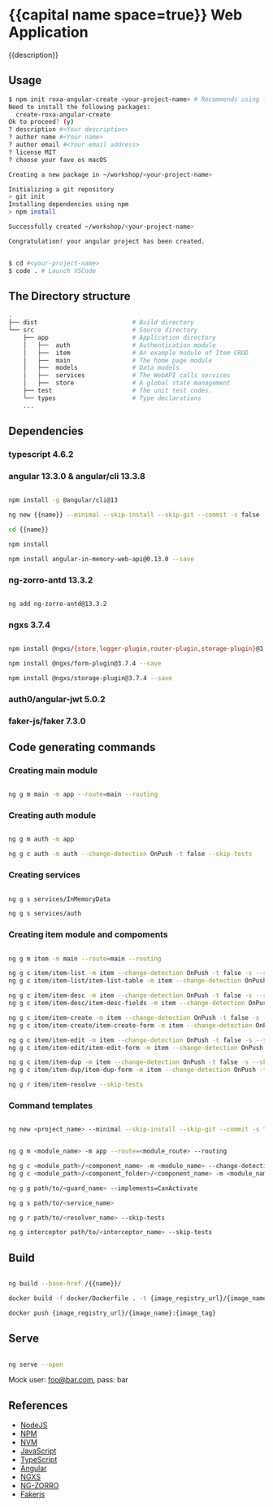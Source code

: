 # {{capital name space=true}} Web Application

{{description}}

## Usage

```bash
$ npm init roxa-angular-create <your-project-name> # Recommends using lower kebab-case as project name
Need to install the following packages:
  create-roxa-angular-create
Ok to proceed? (y) 
? description #<Your description>
? author name #<Your name>
? author email #<Your email address>
? license MIT
? choose your fave os macOS

Creating a new package in ~/workshop/<your-project-name>

Initializing a git repository
> git init
Installing dependencies using npm
> npm install

Successfully created ~/workshop/<your-project-name>

Congratulation! your angular project has been created.


$ cd #<your-project-name>
$ code . # Launch VSCode
```

## The Directory structure

```bash
.
├── dist                          # Build directory
└── src                           # Source directory
    ├── app                       # Application directory
    │   ├──  auth                 # Authentication module
    │   ├──  item                 # An example module of Item CRUD
    │   ├──  main                 # The home page module
    │   ├──  models               # Data models
    │   ├──  services             # The WebAPI calls services
    │   ├──  store                # A global state management
    ├── test                      # The unit test codes.              
    └── types                     # Type declarations
    ...
```

## Dependencies

### typescript 4.6.2

### angular 13.3.0 & angular/cli 13.3.8

```bash

npm install -g @angular/cli@13

ng new {{name}} --minimal --skip-install --skip-git --commit -s false -t false

cd {{name}}

npm install

npm install angular-in-memory-web-api@0.13.0 --save

```

### ng-zorro-antd 13.3.2

```bash

ng add ng-zorro-antd@13.3.2

```

### ngxs 3.7.4

```bash

npm install @ngxs/{store,logger-plugin,router-plugin,storage-plugin}@3.7.4 --save

npm install @ngxs/form-plugin@3.7.4 --save

npm install @ngxs/storage-plugin@3.7.4 --save

```

### auth0/angular-jwt 5.0.2

### faker-js/faker 7.3.0

## Code generating commands

### Creating main module

```bash

ng g m main -m app --route=main --routing

```

### Creating auth module

```bash

ng g m auth -m app

ng g c auth -m auth --change-detection OnPush -t false --skip-tests

```

### Creating services

```bash

ng g s services/InMemoryData

ng g s services/auth

```

### Creating item module and compoments

```bash

ng g m item -m main --route=main --routing

ng g c item/item-list -m item --change-detection OnPush -t false -s --skip-tests
ng g c item/item-list/item-list-table -m item --change-detection OnPush -t false -s --flat --skip-tests

ng g c item/item-desc -m item --change-detection OnPush -t false -s --skip-tests
ng g c item/item-desc/item-desc-fields -m item --change-detection OnPush -t false -s --flat --skip-tests

ng g c item/item-create -m item --change-detection OnPush -t false -s --skip-tests
ng g c item/item-create/item-create-form -m item --change-detection OnPush -t false -s --flat --skip-tests

ng g c item/item-edit -m item --change-detection OnPush -t false -s --skip-tests
ng g c item/item-edit/item-edit-form -m item --change-detection OnPush -t false -s --flat --skip-tests

ng g c item/item-dup -m item --change-detection OnPush -t false -s --skip-tests
ng g c item/item-dup/item-dup-form -m item --change-detection OnPush -t false -s --flat --skip-tests

ng g r item/item-resolve --skip-tests

```

### Command templates

```bash

ng new <project_name> --minimal --skip-install --skip-git --commit -s false -t false --package-manager yarn


ng g m <module_name> -m app --route=<module_route> --routing

ng g c <module_path>/<component_name> -m <module_name> --change-detection OnPush -t false --skip-tests
ng g c <module_path>/<component_folder>/<component_name> -m <module_name> --change-detection OnPush -t false --flat --skip-tests

ng g g path/to/<guard_name> --implements=CanActivate

ng g s path/to/<service_name>

ng g r path/to/<resolver_name> --skip-tests

ng g interceptor path/to/<interceptor_name> --skip-tests

```

## Build

```bash

ng build --base-href /{{name}}/

docker build -f docker/Dockerfile . -t {image_registry_url}/{image_name}:{image_tag}

docker push {image_registry_url}/{image_name}:{image_tag}

```
## Serve

```bash

ng serve --open

```

Mock user: foo@bar.com, pass: bar

## References

* [NodeJS](https://nodejs.org/en/)
* [NPM](https://www.npmjs.com/)
* [NVM](https://github.com/nvm-sh/nvm)
* [JavaScript](https://developer.mozilla.org/en-US/docs/Web/JavaScript)
* [TypeScript](https://www.typescriptlang.org/docs/)
* [Angular](https://angular.io)
* [NGXS](https://www.ngxs.io)
* [NG-ZORRO](https://ng.ant.design/docs/introduce/en)
* [Fakerjs](https://github.com/faker-js/faker)